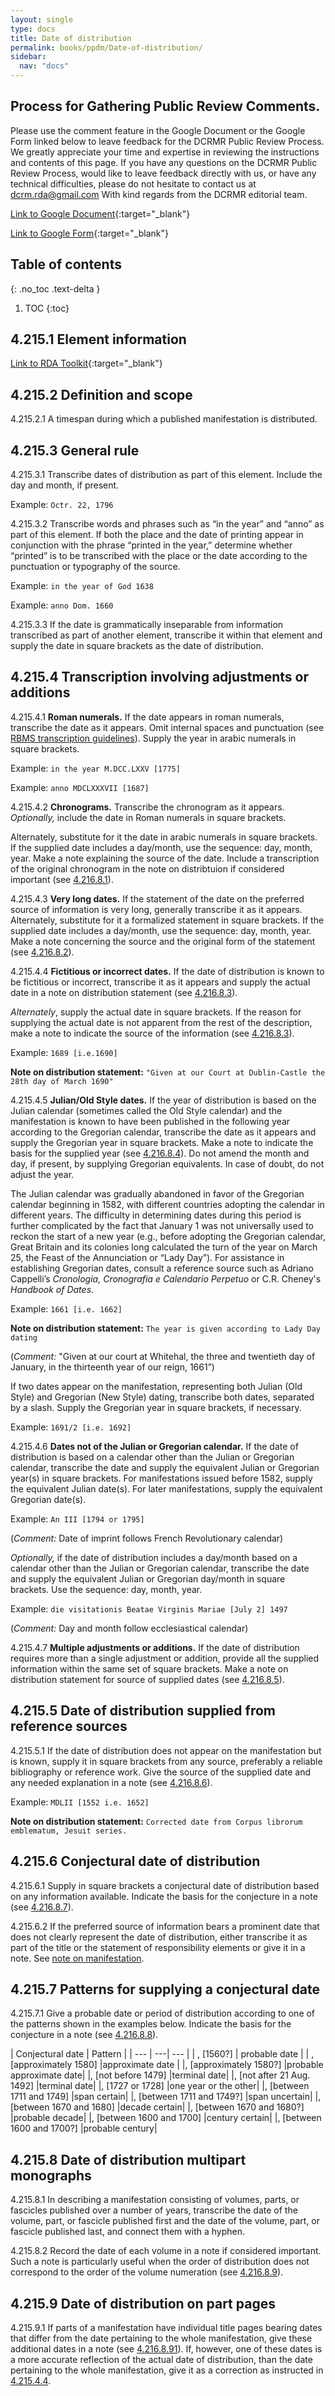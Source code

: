 ```yaml
---
layout: single
type: docs
title: Date of distribution
permalink: books/ppdm/Date-of-distribution/
sidebar:
  nav: "docs"
---
```


## Process for Gathering Public Review Comments.
Please use the comment feature in the Google Document or the Google Form linked below to leave feedback for the DCRMR Public Review Process.  We greatly appreciate your time and expertise in reviewing the instructions and contents of this page.  If you have any questions on the DCRMR Public Review Process, would like to leave feedback directly with us, or have any technical difficulties, please do not hesitate to contact us at dcrm.rda@gmail.com  With kind regards from the DCRMR editorial team.

[Link to Google Document](https://docs.google.com/document/d/1Sg6DFMOVSH7L1xtiJH24fe6XjYw4uaMs-7t_ladPwL4/edit){:target="_blank"}

[Link to Google Form](https://docs.google.com/forms/d/e/1FAIpQLSdNtJkbY1mngdTcvCoB7zZcpaIuuKHvlbyiidP-QunDy14VcQ/viewform){:target="_blank"}

## Table of contents
{: .no_toc .text-delta }

1. TOC
{:toc}

## 4.215.1 Element information

[Link to RDA Toolkit](https://beta.rdatoolkit.org/Content/Index?externalId=en-US_ala-65ea44c3-a78e-3883-9d14-6ef34c77067a){:target="_blank"}

## 4.215.2 Definition and scope

<a name="4.215.2.1">4.215.2.1</a> A timespan during which a published manifestation is distributed.

## 4.215.3 General rule

<a name="4.215.3.1">4.215.3.1</a> Transcribe dates of distribution as part of this element. Include the day and month, if present.

Example: `Octr. 22, 1796`

<a name="4.215.3.2">4.215.3.2</a> Transcribe words and phrases such as “in the year” and “anno” as part of this element. If both the place and the date of printing appear in conjunction with the phrase “printed in the year,” determine whether “printed” is to be transcribed with the place or the date according to the punctuation or typography of the source.

Example: `in the year of God 1638`

Example: `anno Dom. 1660`

<a name="4.215.3.3">4.215.3.3</a> If the date is grammatically inseparable from information transcribed as part of another element, transcribe it within that element and supply the date in square brackets as the date of distribution.

## 4.215.4 Transcription involving adjustments or additions

<a name="4.215.4.1">4.215.4.1</a> **Roman numerals.** If the date appears in roman numerals, transcribe the date as it appears. Omit internal spaces and punctuation (see [RBMS transcription guidelines](/DCRMR/books/general-rules/Transcription/)). Supply the year in arabic numerals in square brackets.

Example: `in the year M.DCC.LXXV [1775]`

Example: `anno MDCLXXXVII [1687]`

<a name="4.215.4.2">4.215.4.2</a> **Chronograms.** Transcribe the chronogram as it appears. *Optionally,* include the date in Roman numerals in square brackets.

Alternately, substitute for it the date in arabic numerals in square brackets. If the supplied date includes a day/month, use the sequence: day, month, year. Make a note explaining the source of the date. Include a transcription of the original chronogram in the note on distribtuion if considered important (see [4.216.8.1](/DCRMR/books/ppdm/Note-on-distribution-statement/#4.216.8.1)).

<a name="4.215.4.3">4.215.4.3</a> **Very long dates.** If the statement of the date on the preferred source of information is very long, generally transcribe it as it appears. Alternately, substitute for it a formalized statement in square brackets. If the supplied date includes a day/month, use the sequence: day, month, year. Make a note concerning the source and the original form of the statement (see [4.216.8.2](/DCRMR/books/ppdm/Note-on-distribution-statement/#4.216.8.2)).

<a name="4.215.4.4">4.215.4.4</a> **Fictitious or incorrect dates.** If the date of distribution is known to be fictitious or incorrect, transcribe it as it appears and supply the actual date in a note on distribution statement (see [4.216.8.3](/DCRMR/books/ppdm/Note-on-distribution-statement/#4.216.8.3)).

*Alternately*, supply the actual date in square brackets.  If the reason for supplying the actual date is not apparent from the rest of the description, make a note to indicate the source of the information (see [4.216.8.3](/DCRMR/books/ppdm/Note-on-distribution-statement/#4.216.8.3)).

Example: `1689 [i.e.1690]`

**Note on distribution statement:** `"Given at our Court at Dublin-Castle the 28th day of March 1690"`

<a name="4.215.4.5">4.215.4.5</a> **Julian/Old Style dates.** If the year of distribution is based on the Julian calendar (sometimes called the Old Style calendar) and the manifestation is known to have been published in the following year according to the Gregorian calendar, transcribe the date as it appears and supply the Gregorian year in square brackets.  Make a note to indicate the basis for the supplied year (see [4.216.8.4](/DCRMR/books/ppdm/Note-on-distribution-statement/#4.216.8.4)). Do not amend the month and day, if present, by supplying Gregorian equivalents. In case of doubt, do not adjust the year.

The Julian calendar was gradually abandoned in favor of the Gregorian calendar beginning in 1582, with different countries adopting the calendar in different years. The difficulty in determining dates during this period is further complicated by the fact that January 1 was not universally used to reckon the start of a new year (e.g., before adopting the Gregorian calendar, Great Britain and its colonies long calculated the turn of the year on March 25, the Feast of the Annunciation or “Lady Day”). For assistance in establishing Gregorian dates, consult a reference source such as Adriano Cappelli’s *Cronologia, Cronografia e Calendario Perpetuo* or C.R. Cheney's *Handbook of Dates*.

Example: `1661 [i.e. 1662]`

**Note on distribution statement:** `The year is given according to Lady Day dating`

(*Comment:* "Given at our court at Whitehal, the three and twentieth day of January, in the thirteenth year of our reign, 1661”)

If two dates appear on the manifestation, representing both Julian (Old Style) and Gregorian (New Style) dating, transcribe both dates, separated by a slash. Supply the Gregorian year in square brackets, if necessary.

Example: `1691/2 [i.e. 1692]`

<a name="4.215.4.6">4.215.4.6</a> **Dates not of the Julian or Gregorian calendar.**  If the date of distribution is based on a calendar other than the Julian or Gregorian calendar, transcribe the date and supply the equivalent Julian or Gregorian year(s) in square brackets.  For manifestations issued before 1582, supply the equivalent Julian date(s). For later manifestations, supply the equivalent Gregorian date(s).

Example: `An III [1794 or 1795]`

(*Comment:* Date of imprint follows French Revolutionary calendar)

*Optionally,* if the date of distribution includes a day/month based on a calendar other than the Julian or Gregorian calendar, transcribe the date and supply the equivalent Julian or Gregorian day/month in square brackets. Use the sequence: day, month, year.

Example: `die visitationis Beatae Virginis Mariae [July 2] 1497`

(*Comment:* Day and month follow ecclesiastical calendar)

<a name="4.215.4.7">4.215.4.7</a> **Multiple adjustments or additions.** If the date of distribution requires more than a single adjustment or addition, provide all the supplied information within the same set of square brackets.  Make a note on distribution statement for source of supplied dates (see [4.216.8.5](/DCRMR/books/ppdm/Note-on-distribution-statement/#4.216.8.5)).

## 4.215.5 Date of distribution supplied from reference sources

<a name="4.215.5.1">4.215.5.1</a> If the date of distribution does not appear on the manifestation but is known, supply it in square brackets from any source, preferably a reliable bibliography or reference work. Give the source of the supplied date and any needed explanation in a note (see [4.216.8.6](/DCRMR/books/ppdm/Note-on-distribution-statement/#4.216.8.6)).

Example: `MDLII [1552 i.e. 1652]`

**Note on distribution statement:** `Corrected date from Corpus librorum emblematum, Jesuit series.`

## 4.215.6 Conjectural date of distribution

<a name="4.215.6.1">4.215.6.1</a> Supply in square brackets a conjectural date of distribution based on any information available. Indicate the basis for the conjecture in a note (see [4.216.8.7](/DCRMR/books/ppdm/Note-on-distribution-statement/#4.216.8.7)).

<a name="4.215.6.2">4.215.6.2</a>  If the preferred source of information bears a prominent date that does not clearly represent the date of distribution, either transcribe it as part of the title or the statement of responsibility elements or give it in a note. See [note on manifestation](/DCRMR/books/other-notes/Note-on-manifestation/).

## 4.215.7 Patterns for supplying a conjectural date

<a name="4.215.7.1">4.215.7.1</a> Give a probable date or period of distribution according to one of the patterns shown in the examples below. Indicate the basis for the conjecture in a note (see [4.216.8.8](/DCRMR/books/ppdm/Note-on-distribution-statement/#4.216.8.8)).

| Conjectural date | Pattern |
| --- | ---| --- |
| , [1560?]	| probable date | 
| , [approximately 1580] |approximate date | 
|, [approximately 1580?] |probable approximate date|
|, [not before 1479] |terminal date|
|, [not after 21 Aug. 1492]	|terminal date|
|, [1727 or 1728] |one year or the other|
|, [between 1711 and 1749] |span certain|
|, [between 1711 and 1749?] |span uncertain|
|, [between 1670 and 1680] |decade certain|
|, [between 1670 and 1680?] |probable decade|
|, [between 1600 and 1700] |century certain|
|, [between 1600 and 1700?] |probable century|

## 4.215.8 Date of distribution multipart monographs

<a name="4.215.8.1">4.215.8.1</a> In describing a manifestation consisting of volumes, parts, or fascicles published over a number of years, transcribe the date of the volume, part, or fascicle published first and the date of the volume, part, or fascicle published last, and connect them with a hyphen.

<a name="4.215.8.2">4.215.8.2</a> Record the date of each volume in a note if considered important. Such a note is particularly useful when the order of distribution does not correspond to the order of the volume numeration (see [4.216.8.9](/DCRMR/books/ppdm/Note-on-distribution-statement/#4.216.8.9)).

## 4.215.9 Date of distribution on part pages

<a name="4.215.9.1">4.215.9.1</a> If parts of a manifestation have individual title pages bearing dates that differ from the date pertaining to the whole manifestation, give these additional dates in a note (see [4.216.8.91](/DCRMR/books/ppdm/Note-on-distribution-statement/#4.216.8.91)). If, however, one of these dates is a more accurate reflection of the actual date of distribution, than the date pertaining to the whole manifestation, give it as a correction as instructed in [4.215.4.4](#4.215.4.4).